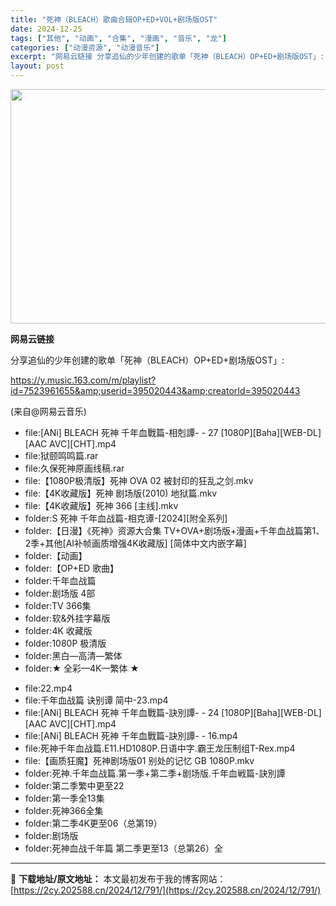 ```yaml
---
title: "死神（BLEACH）歌曲合辑OP+ED+VOL+剧场版OST"
date: 2024-12-25
tags: ["其他", "动画", "合集", "漫画", "音乐", "龙"]
categories: ["动漫资源", "动漫音乐"]
excerpt: "网易云链接 分享追仙的少年创建的歌单「死神（BLEACH）OP+ED+剧场版OST」: https://y.music.163.com/m/playlist?id=7523961655&amp;userid=395020443&amp;creatorId=395020443 (来自@网易云音乐) f&hellip;"
layout: post
---
```


<img class="aligncenter size-full wp-image-803" src="https://2cy.202588.cn/wp-content/uploads/2024/12/2024122508030149.webp" alt="" width="600" height="375" />

<strong>网易云链接</strong>

分享追仙的少年创建的歌单「死神（BLEACH）OP+ED+剧场版OST」:

https://y.music.163.com/m/playlist?id=7523961655&amp;userid=395020443&amp;creatorId=395020443

(来自@网易云音乐)
<ul class="_resource-files_1mthe_239">
 	<li>file:[ANi] BLEACH 死神 千年血戰篇-相剋譚- - 27 [1080P][Baha][WEB-DL][AAC AVC][CHT].mp4</li>
 	<li>file:狱颐鸣鸣篇.rar</li>
 	<li>file:久保死神原画线稿.rar</li>
 	<li>file:【1080P极清版】死神 OVA 02 被封印的狂乱之剑.mkv</li>
 	<li>file:【4K收藏版】死神 剧场版(2010) 地狱篇.mkv</li>
 	<li>file:【4K收藏版】死神 366 [主线].mkv</li>
 	<li>folder:S 死神 千年血战篇-相克谭-[2024][附全系列]</li>
 	<li>folder:【日漫】《死神》资源大合集 TV+OVA+剧场版+漫画+千年血战篇第1、2季+其他[AI补帧画质增强4K收藏版] [简体中文内嵌字幕]</li>
 	<li>folder:【动画】</li>
 	<li>folder:【OP+ED 歌曲】</li>
 	<li>folder:千年血战篇</li>
 	<li>folder:剧场版 4部</li>
 	<li>folder:TV 366集</li>
 	<li>folder:软&amp;外挂字幕版</li>
 	<li>folder:4K 收藏版</li>
 	<li>folder:1080P 极清版</li>
 	<li>folder:黑白—高清—繁体</li>
 	<li>folder:★ 全彩—4K—繁体 ★</li>
</ul>
<ul>
 	<li>file:22.mp4</li>
 	<li>file:千年血战篇 诀别谭 简中-23.mp4</li>
 	<li>file:[ANi] BLEACH 死神 千年血戰篇-訣別譚- - 24 [1080P][Baha][WEB-DL][AAC AVC][CHT].mp4</li>
 	<li>file:[ANi] BLEACH 死神 千年血戰篇-訣別譚- - 16.mp4</li>
 	<li>file:死神千年血战篇.E11.HD1080P.日语中字.霸王龙压制组T-Rex.mp4</li>
 	<li>file:【画质狂魔】死神剧场版01 别处的记忆 GB 1080P.mkv</li>
 	<li>folder:死神.千年血战篇.第一季+第二季+剧场版.千年血戦篇-訣別譚</li>
 	<li>folder:第二季繁中更至22</li>
 	<li>folder:第一季全13集</li>
 	<li>folder:死神366全集</li>
 	<li>folder:第二季4K更至06（总第19）</li>
 	<li>folder:剧场版</li>
 	<li>folder:死神血战千年篇 第二季更至13（总第26）全</li>
</ul>

---
📖 **下载地址/原文地址：** 本文最初发布于我的博客网站：[https://2cy.202588.cn/2024/12/791/](https://2cy.202588.cn/2024/12/791/)

